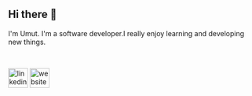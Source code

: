 ## Hi there 👋

I'm Umut. I'm a software developer.I really enjoy learning and developing new things.

<br>

 [<img src='https://cdn.jsdelivr.net/npm/simple-icons@3.0.1/icons/linkedin.svg' alt='linkedin' height='40'>](https://www.linkedin.com/in/https://www.linkedin.com/in/umut-çakmak1//)  [<img src='https://cdn.jsdelivr.net/npm/simple-icons@3.0.1/icons/icloud.svg' alt='website' height='40'>](https://www.notion.so/Software-Development-219844cd119d435aabbe470c2eafbacb)  

<br>





